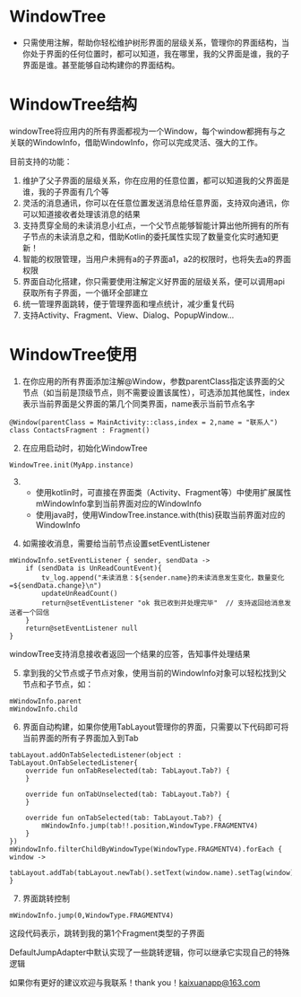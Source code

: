 # WindowTree
- 只需使用注解，帮助你轻松维护树形界面的层级关系，管理你的界面结构，当你处于界面的任何位置时，都可以知道，我在哪里，我的父界面是谁，我的子界面是谁。甚至能够自动构建你的界面结构。


# WindowTree结构


windowTree将应用内的所有界面都视为一个Window，每个window都拥有与之关联的WindowInfo，借助WindowInfo，你可以完成灵活、强大的工作。

目前支持的功能：

1. 维护了父子界面的层级关系，你在应用的任意位置，都可以知道我的父界面是谁，我的子界面有几个等
2. 灵活的消息通讯，你可以在任意位置发送消息给任意界面，支持双向通讯，你可以知道接收者处理该消息的结果
3. 支持贯穿全局的未读消息小红点，一个父节点能够智能计算出他所拥有的所有子节点的未读消息之和，借助Kotlin的委托属性实现了数量变化实时通知更新！
4. 智能的权限管理，当用户未拥有a的子界面a1，a2的权限时，也将失去a的界面权限
5. 界面自动化搭建，你只需要使用注解定义好界面的层级关系，便可以调用api获取所有子界面，一个循环全部建立
6. 统一管理界面跳转，便于管理界面和埋点统计，减少重复代码
7. 支持Activity、Fragment、View、Dialog、PopupWindow...


# WindowTree使用


1. 在你应用的所有界面添加注解@Window，参数parentClass指定该界面的父节点（如当前是顶级节点，则不需要设置该属性），可选添加其他属性，index表示当前界面是父界面的第几个同类界面，name表示当前节点名字

```
@Window(parentClass = MainActivity::class,index = 2,name = "联系人") 
class ContactsFragment : Fragment() 
```

2. 在应用启动时，初始化WindowTree
```
WindowTree.init(MyApp.instance)
```

3. 
    -  使用kotlin时，可直接在界面类（Activity、Fragment等）中使用扩展属性mWindowInfo拿到当前界面对应的WindowInfo 
    - 使用java时，使用WindowTree.instance.with(this)获取当前界面对应的WindowInfo

4. 如需接收消息，需要给当前节点设置setEventListener
```
mWindowInfo.setEventListener { sender, sendData ->
    if (sendData is UnReadCountEvent){
        tv_log.append("未读消息：${sender.name}的未读消息发生变化，数量变化=${sendData.change}\n")
        updateUnReadCount()
        return@setEventListener "ok 我已收到并处理完毕"  // 支持返回给消息发送者一个回信
    }
    return@setEventListener null 
}
```
windowTree支持消息接收者返回一个结果的应答，告知事件处理结果


5. 拿到我的父节点或子节点对象，使用当前的WindowInfo对象可以轻松找到父节点和子节点，如：
```
mWindowInfo.parent
mWindowInfo.child
```

6. 界面自动构建，如果你使用TabLayout管理你的界面，只需要以下代码即可将当前界面的所有子界面加入到Tab
```
tabLayout.addOnTabSelectedListener(object : TabLayout.OnTabSelectedListener{
    override fun onTabReselected(tab: TabLayout.Tab?) {
    }

    override fun onTabUnselected(tab: TabLayout.Tab?) {
    }

    override fun onTabSelected(tab: TabLayout.Tab?) {
        mWindowInfo.jump(tab!!.position,WindowType.FRAGMENTV4)
    }
})
mWindowInfo.filterChildByWindowType(WindowType.FRAGMENTV4).forEach { window ->
    tabLayout.addTab(tabLayout.newTab().setText(window.name).setTag(window))
}
```
7. 界面跳转控制
```
mWindowInfo.jump(0,WindowType.FRAGMENTV4)
```
这段代码表示，跳转到我的第1个Fragment类型的子界面

DefaultJumpAdapter中默认实现了一些跳转逻辑，你可以继承它实现自己的特殊逻辑




如果你有更好的建议欢迎与我联系！thank you！kaixuanapp@163.com



